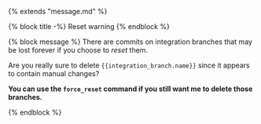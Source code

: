 {% extends "message.md" %}

{% block title -%}
Reset warning
{% endblock %}

{% block message %}
There are commits on integration branches that may be lost forever if you
choose to *reset* them.

Are you really sure to delete `{{integration_branch.name}}` since it appears
to contain manual changes?

**You can use the `force_reset` command if you still want me
to delete those branches.**

{% endblock %}
